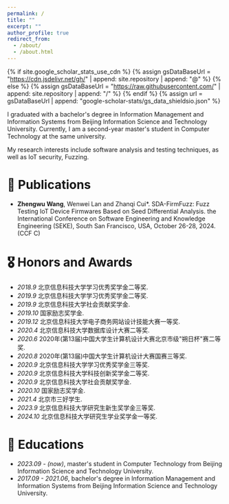 ```yaml
---
permalink: /
title: ""
excerpt: ""
author_profile: true
redirect_from: 
  - /about/
  - /about.html
---
```


{% if site.google_scholar_stats_use_cdn %}
{% assign gsDataBaseUrl = "https://cdn.jsdelivr.net/gh/" | append: site.repository | append: "@" %}
{% else %}
{% assign gsDataBaseUrl = "https://raw.githubusercontent.com/" | append: site.repository | append: "/" %}
{% endif %}
{% assign url = gsDataBaseUrl | append: "google-scholar-stats/gs_data_shieldsio.json" %}

<span class='anchor' id='about-me'></span>

I graduated with a bachelor's degree in Information Management and Information Systems from Beijing Information Science and Technology University. Currently, I am a second-year master's student in Computer Technology at the same university. 

My research interests include software analysis and testing techniques, as well as IoT security, Fuzzing.


# 📝 Publications 
- **Zhengwu Wang**, Wenwei Lan and Zhanqi Cui*. SDA-FirmFuzz: Fuzz Testing IoT Device Firmwares Based on Seed Differential Analysis. the International Conference on Software Engineering and Knowledge Engineering (SEKE), South San Francisco, USA, October 26-28, 2024. (CCF C)


# 🎖 Honors and Awards
- *2018.9* 北京信息科技大学学习优秀奖学金二等奖.
- *2019.9* 北京信息科技大学学习优秀奖学金二等奖.
- *2019.9* 北京信息科技大学社会贡献奖学金.
- *2019.10* 国家励志奖学金.
- *2019.12* 北京信息科技大学电子商务网站设计技能大赛一等奖.
- *2020.4* 北京信息科技大学数据库设计大赛二等奖.
- *2020.6* 2020年(第13届)中国大学生计算机设计大赛北京市级"朔日杯"赛二等奖.
- *2020.8* 2020年(第13届)中国大学生计算机设计大赛国赛三等奖.
- *2020.9* 北京信息科技大学学习优秀奖学金三等奖.
- *2020.9* 北京信息科技大学科技创新奖学金二等奖.
- *2020.9* 北京信息科技大学社会贡献奖学金.
- *2020.10* 国家励志奖学金.
- *2021.4* 北京市三好学生.
- *2023.9* 北京信息科技大学研究生新生奖学金三等奖. 
- *2024.10* 北京信息科技大学研究生学业奖学金一等奖. 

# 📖 Educations
- *2023.09 - (now)*, master's student in Computer Technology from Beijing Information Science and Technology University. 
- *2017.09 - 2021.06*, bachelor's degree in Information Management and Information Systems from Beijing Information Science and Technology University. 

<div style="width:20%; margin: 0 auto;">
  <script type="text/javascript" id="clustrmaps" src="//clustrmaps.com/map_v2.js?d=ih0fU_T8cn4DCZyEufGDdfMcoxmgU19quoVWjl1mQVk&cl=ffffff&w=a"></script>
</div>